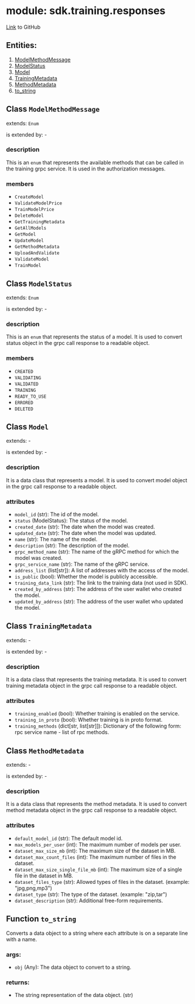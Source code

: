 # module: sdk.training.responses

[Link](https://github.com/singnet/snet-sdk-python/blob/master/snet/sdk/training/responses.py) to GitHub

## Entities:
1. [ModelMethodMessage](#class-modelmethodmessage)
2. [ModelStatus](#class-modelstatus)
3. [Model](#class-model)
4. [TrainingMetadata](#class-trainingmetadata)
5. [MethodMetadata](#class-methodmetadata)
6. [to_string](#function-to-string)

## Class `ModelMethodMessage`

extends: `Enum`

is extended by: -

### description

This is an `enum` that represents the available methods that can be called in the training grpc service. 
It is used in the authorization messages.

### members

- `CreateModel`
- `ValidateModelPrice`
- `TrainModelPrice`
- `DeleteModel`
- `GetTrainingMetadata`
- `GetAllModels`
- `GetModel`
- `UpdateModel`
- `GetMethodMetadata`
- `UploadAndValidate`
- `ValidateModel`
- `TrainModel`

## Class `ModelStatus`

extends: `Enum`

is extended by: -

### description

This is an `enum` that represents the status of a model. It is used to convert status object in the grpc call 
response to a readable object.

### members

- `CREATED`
- `VALIDATING`
- `VALIDATED`
- `TRAINING`
- `READY_TO_USE`
- `ERRORED`
- `DELETED`

## Class `Model`

extends: -

is extended by: -

### description

It is a data class that represents a model. It is used to convert model object in the grpc call response to a 
readable object.

### attributes

- `model_id` (str): The id of the model.
- `status` (ModelStatus): The status of the model.
- `created_date` (str): The date when the model was created.
- `updated_date` (str): The date when the model was updated.
- `name` (str): The name of the model.
- `description` (str): The description of the model.
- `grpc_method_name` (str): The name of the gRPC method for which the model was created.
- `grpc_service_name` (str): The name of the gRPC service.
- `address_list` (list[str]): A list of addresses with the access of the model.
- `is_public` (bool): Whether the model is publicly accessible.
- `training_data_link` (str): The link to the training data (not used in SDK).
- `created_by_address` (str): The address of the user wallet who created the model.
- `updated_by_address` (str): The address of the user wallet who updated the model.

## Class `TrainingMetadata`

extends: -

is extended by: -

### description

It is a data class that represents the training metadata. It is used to convert training metadata object in the 
grpc call response to a readable object.

### attributes

- `training_enabled` (bool): Whether training is enabled on the service.
- `training_in_proto` (bool): Whether training is in proto format.
- `training_methods` (dict[str, list[str]]): Dictionary of the following form: rpc service name - list of rpc methods.

## Class `MethodMetadata`

extends: -

is extended by: -

### description

It is a data class that represents the method metadata. It is used to convert method metadata object in the
grpc call response to a readable object.

### attributes

- `default_model_id` (str): The default model id.
- `max_models_per_user` (int): The maximum number of models per user.
- `dataset_max_size_mb` (int): The maximum size of the dataset in MB.
- `dataset_max_count_files` (int): The maximum number of files in the dataset.
- `dataset_max_size_single_file_mb` (int): The maximum size of a single file in the dataset in MB.
- `dataset_files_type` (str): Allowed types of files in the dataset. (example: "jpg,png,mp3")
- `dataset_type` (str): The type of the dataset. (example: "zip,tar")
- `dataset_description` (str): Additional free-form requirements.

## Function `to_string`

Converts a data object to a string where each attribute is on a separate line with a name.

### args:

- `obj` (Any): The data object to convert to a string.

### returns:

- The string representation of the data object. (str)
